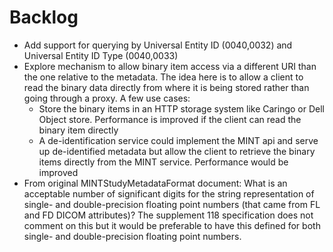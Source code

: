 # Backlog #
  * Add support for querying by Universal Entity ID (0040,0032) and Universal Entity ID Type (0040,0033)
  * Explore mechanism to allow binary item access via a different URI than the one relative to the metadata.  The idea here is to allow a client to read the binary data directly from where it is being stored rather than going through a proxy.  A few use cases:
    * Store the binary items in an HTTP storage system like Caringo or Dell Object store.  Performance is improved if the client can read the binary item directly
    * A de-identification service could implement the MINT api and serve up de-identified metadata but allow the client to retrieve the binary items directly from the MINT service.  Performance would be improved
  * From original MINTStudyMetadataFormat document: What is an acceptable number of significant digits for the string representation of single- and double-precision floating point numbers (that came from FL and FD DICOM attributes)? The supplement 118 specification does not comment on this but it would be preferable to have this defined for both single- and double-precision floating point numbers.